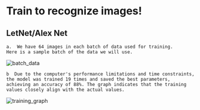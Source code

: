 #  Train to recognize images! 

## LetNet/Alex Net
    a.  We have 64 images in each batch of data used for training.
    Here is a sample batch of the data we will use.

![batch_data](https://github.com/user-attachments/assets/ae1f5165-f9b2-4d00-a1e4-862357f85cc1)


    b  Due to the computer's performance limitations and time constraints, the model was trained 19 times and saved the best parameters, 
    achieving an accuracy of 88%. The graph indicates that the training values closely align with the actual values.

![training_graph](https://github.com/user-attachments/assets/bf9a61a7-9f7e-4b50-802b-2b60077ee5d6)

